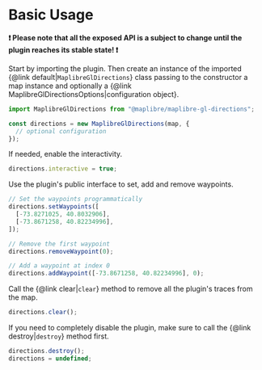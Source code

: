# Basic Usage

**❗ Please note that all the exposed API is a subject to change until the plugin reaches its stable state! ❗**

Start by importing the plugin. Then create an instance of the imported {@link default|`MaplibreGlDirections`} class passing to the constructor a map instance and optionally a {@link MaplibreGlDirectionsOptions|configuration object}.

```typescript
import MaplibreGlDirections from "@maplibre/maplibre-gl-directions";

const directions = new MaplibreGlDirections(map, {
  // optional configuration
});
```

If needed, enable the interactivity.

```typescript
directions.interactive = true;
```

Use the plugin's public interface to set, add and remove waypoints.

```typescript
// Set the waypoints programmatically
directions.setWaypoints([
  [-73.8271025, 40.8032906],
  [-73.8671258, 40.82234996],
]);

// Remove the first waypoint
directions.removeWaypoint(0);

// Add a waypoint at index 0
directions.addWaypoint([-73.8671258, 40.82234996], 0);
```

Call the {@link clear|`clear`} method to remove all the plugin's traces from the map.

```typescript
directions.clear();
```

If you need to completely disable the plugin, make sure to call the {@link destroy|`destroy`} method first.

```typescript
directions.destroy();
directions = undefined;
```
